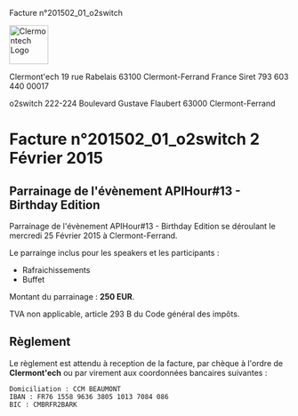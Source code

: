 <p class="invoice-number">Facture n°201502_01_o2switch</p>

<img class="left" width="70px" src="http://clermontech.org/images/clermontech_logo_200px.png" alt="Clermontech Logo" />

<p class="address-us">
<span class="address-title">Clermont'ech</span>
<span class="address-street">19 rue Rabelais</span>
<span class="address-city">63100 Clermont-Ferrand</span>
<span class="address-country">France</span>
<span class="address-extra">Siret 793 603 440 00017</span>
</p>

<p class="address-client">
<span class="address-title">o2switch</span>
<span class="address-street">222-224 Boulevard Gustave Flaubert</span>
<span class="address-city">63000 Clermont-Ferrand</span>
</p>

<h1 class="invoice-title">
Facture n°201502_01_o2switch 2 Février 2015
</h1>


## Parrainage de l'évènement APIHour#13 - Birthday Edition

Parrainage de l'évènement APIHour#13 - Birthday Edition se déroulant le mercredi
25 Février 2015 à Clermont-Ferrand.

Le parrainge inclus pour les speakers et les participants :

* Rafraichissements 
* Buffet

Montant du parrainage : **250 EUR**.

TVA non applicable, article 293 B du Code général des impôts.


## Règlement

Le règlement est attendu à reception de la facture, par chèque à l'ordre de
**Clermont'ech** ou par virement aux coordonnées bancaires suivantes :

	Domiciliation : CCM BEAUMONT
	IBAN : FR76 1558 9636 3805 1013 7084 086
	BIC : CMBRFR2BARK
